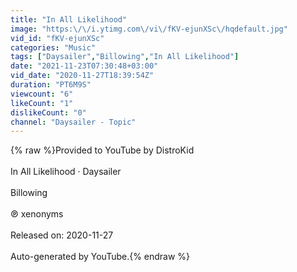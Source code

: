 ```yaml
---
title: "In All Likelihood"
image: "https:\/\/i.ytimg.com\/vi\/fKV-ejunXSc\/hqdefault.jpg"
vid_id: "fKV-ejunXSc"
categories: "Music"
tags: ["Daysailer","Billowing","In All Likelihood"]
date: "2021-11-23T07:30:48+03:00"
vid_date: "2020-11-27T18:39:54Z"
duration: "PT6M9S"
viewcount: "6"
likeCount: "1"
dislikeCount: "0"
channel: "Daysailer - Topic"
---
```

{% raw %}Provided to YouTube by DistroKid<br /><br />In All Likelihood · Daysailer<br /><br />Billowing<br /><br />℗ xenonyms<br /><br />Released on: 2020-11-27<br /><br />Auto-generated by YouTube.{% endraw %}
